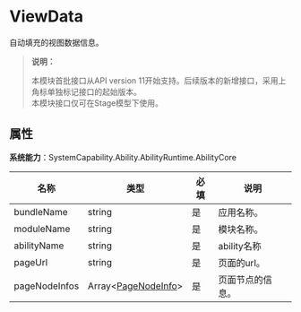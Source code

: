# ViewData

自动填充的视图数据信息。

> **说明：**
> 
> 本模块首批接口从API version 11开始支持。后续版本的新增接口，采用上角标单独标记接口的起始版本。  
> 本模块接口仅可在Stage模型下使用。

## 属性

**系统能力**：SystemCapability.Ability.AbilityRuntime.AbilityCore

| 名称        | 类型                 | 必填 | 说明                                                         |
| ----------- | -------------------- | ---- | ------------------------------------------------------------ |
| bundleName    | string               | 是   | 应用名称。                               |
| moduleName    | string              | 是   | 模块名称。                               |
| abilityName    | string        | 是   | ability名称    |
| pageUrl    | string              | 是   | 页面的url。                               |
| pageNodeInfos    | Array&lt;[PageNodeInfo](js-apis-inner-application-pageNodeInfo.md)&gt;     | 是   | 页面节点的信息。                |